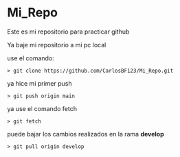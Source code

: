 # Mi_Repo
Este es mi repositorio para practicar github

Ya baje mi repositorio a mi pc local

use el comando:

```
> git clone https://github.com/CarlosBF123/Mi_Repo.git
```

ya hice mi primer push

```
> git push origin main
```

ya use el comando fetch

```
> git fetch
```

puede bajar los cambios realizados en la rama **develop**

```
> git pull origin develop
```
